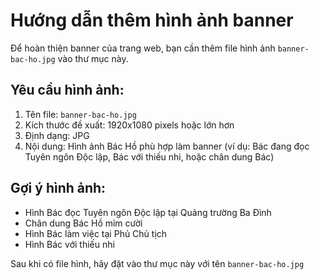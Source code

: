 # Hướng dẫn thêm hình ảnh banner

Để hoàn thiện banner của trang web, bạn cần thêm file hình ảnh `banner-bac-ho.jpg` vào thư mục này.

## Yêu cầu hình ảnh:
1. Tên file: `banner-bac-ho.jpg`
2. Kích thước đề xuất: 1920x1080 pixels hoặc lớn hơn
3. Định dạng: JPG
4. Nội dung: Hình ảnh Bác Hồ phù hợp làm banner (ví dụ: Bác đang đọc Tuyên ngôn Độc lập, Bác với thiếu nhi, hoặc chân dung Bác)

## Gợi ý hình ảnh:
- Hình Bác đọc Tuyên ngôn Độc lập tại Quảng trường Ba Đình
- Chân dung Bác Hồ mỉm cười
- Hình Bác làm việc tại Phủ Chủ tịch
- Hình Bác với thiếu nhi

Sau khi có file hình, hãy đặt vào thư mục này với tên `banner-bac-ho.jpg` 
